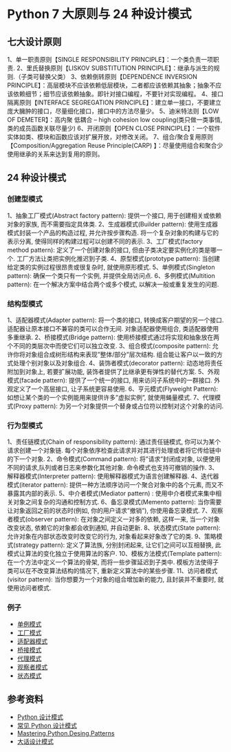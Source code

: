 # Python 7 大原则与 24 种设计模式

## 七大设计原则

1、单一职责原则【SINGLE RESPONSIBILITY PRINCIPLE】：一个类负责一项职责.
2、里氏替换原则【LISKOV SUBSTITUTION PRINCIPLE】：继承与派生的规则.（子类可替换父类）
3、依赖倒转原则【DEPENDENCE INVERSION PRINCIPLE】：高层模块不应该依赖低层模块，二者都应该依赖其抽象；抽象不应该依赖细节；细节应该依赖抽象。即针对接口编程，不要针对实现编程。
4、接口隔离原则【INTERFACE SEGREGATION PRINCIPLE】：建立单一接口，不要建立庞大臃肿的接口，尽量细化接口，接口中的方法尽量少。
5、迪米特法则【LOW OF DEMETER】：高内聚 低耦合 – high cohesion low coupling(类只做一类事情,类的成员函数关联尽量少)
6、开闭原则【OPEN CLOSE PRINCIPLE】：一个软件实体如类、模块和函数应该对扩展开放，对修改关闭。
7、组合/聚合复用原则【Composition/Aggregation Reuse Principle(CARP) 】：尽量使用组合和聚合少使用继承的关系来达到复用的原则。

## 24 种设计模式

### 创建型模式

1、抽象工厂模式(Abstract factory pattern): 提供一个接口, 用于创建相关或依赖对象的家族, 而不需要指定具体类.
2、生成器模式(Builder pattern): 使用生成器模式封装一个产品的构造过程, 并允许按步骤构造. 将一个复杂对象的构建与它的表示分离, 使得同样的构建过程可以创建不同的表示.
3、工厂模式(factory method pattern): 定义了一个创建对象的接口, 但由子类决定要实例化的类是哪一个. 工厂方法让类把实例化推迟到子类.
4、原型模式(prototype pattern): 当创建给定类的实例过程很昂贵或很复杂时, 就使用原形模式.
5、单例模式(Singleton pattern): 确保一个类只有一个实例, 并提供全局访问点.
6、多例模式(Multition pattern): 在一个解决方案中结合两个或多个模式, 以解决一般或重复发生的问题.

### 结构型模式

1、适配器模式(Adapter pattern): 将一个类的接口, 转换成客户期望的另一个接口. 适配器让原本接口不兼容的类可以合作无间. 对象适配器使用组合, 类适配器使用多重继承.
2、桥接模式(Bridge pattern): 使用桥接模式通过将实现和抽象放在两个不同的类层次中而使它们可以独立改变.
3、组合模式(composite pattern): 允许你将对象组合成树形结构来表现”整体/部分”层次结构. 组合能让客户以一致的方式处理个别对象以及对象组合.
4、装饰者模式(decorator pattern): 动态地将责任附加到对象上, 若要扩展功能, 装饰者提供了比继承更有弹性的替代方案.
5、外观模式(facade pattern): 提供了一个统一的接口, 用来访问子系统中的一群接口. 外观定义了一个高层接口, 让子系统更容易使用.
6、亨元模式(Flyweight Pattern): 如想让某个类的一个实例能用来提供许多”虚拟实例”, 就使用蝇量模式.
7、代理模式(Proxy pattern): 为另一个对象提供一个替身或占位符以控制对这个对象的访问.

### 行为型模式

1、责任链模式(Chain of responsibility pattern): 通过责任链模式, 你可以为某个请求创建一个对象链. 每个对象依序检查此请求并对其进行处理或者将它传给链中的下一个对象.
2、命令模式(Command pattern): 将”请求”封闭成对象, 以便使用不同的请求,队列或者日志来参数化其他对象. 命令模式也支持可撤销的操作.
3、解释器模式(Interpreter pattern): 使用解释器模式为语言创建解释器.
4、迭代器模式(iterator pattern): 提供一种方法顺序访问一个聚合对象中的各个元素, 而又不暴露其内部的表示.
5、中介者模式(Mediator pattern) : 使用中介者模式来集中相关对象之间复杂的沟通和控制方式.
6、备忘录模式(Memento pattern): 当你需要让对象返回之前的状态时(例如, 你的用户请求”撤销”), 你使用备忘录模式.
7、观察者模式(observer pattern): 在对象之间定义一对多的依赖, 这样一来, 当一个对象改变状态, 依赖它的对象都会收到通知, 并自动更新.
8、状态模式(State pattern): 允许对象在内部状态改变时改变它的行为, 对象看起来好象改了它的类.
9、策略模式(strategy pattern): 定义了算法族, 分别封闭起来, 让它们之间可以互相替换, 此模式让算法的变化独立于使用算法的客户.
10、模板方法模式(Template pattern): 在一个方法中定义一个算法的骨架, 而将一些步骤延迟到子类中. 模板方法使得子类可以在不改变算法结构的情况下, 重新定义算法中的某些步骤.
11、访问者模式(visitor pattern): 当你想要为一个对象的组合增加新的能力, 且封装并不重要时, 就使用访问者模式.

### 例子

- [单例模式](https://www.cnblogs.com/huchong/p/8244279.html)
- [工厂模式](https://www.cnblogs.com/llbky/p/11322246.html)
- [适配器模式](https://www.cnblogs.com/onepiece-andy/p/python-adapter-pattern.html)
- [桥接模式](https://www.cnblogs.com/onepiece-andy/p/python-bridge-pattern.html)
- [代理模式](https://www.cnblogs.com/onepiece-andy/p/python_proxy_pattern.html)
- [观察者模式](https://www.cnblogs.com/onepiece-andy/p/python-publish-subscribe-pattern.html)
- [状态模式](https://www.cnblogs.com/onepiece-andy/p/python-state-pattern.html)

## 参考资料

- [Python 设计模式](https://github.com/gennad/Design-Patterns-in-Python)
- [常见 Python 设计模式](https://www.cnblogs.com/tangkaishou/p/9246353.html)
- [Mastering.Python.Desing.Patterns](https://github.com/cundi/Mastering.Python.Design.Patterns)
- [大话设计模式](https://www.cnblogs.com/onepiece-andy/tag/%E8%AE%BE%E8%AE%A1%E6%A8%A1%E5%BC%8F/)
